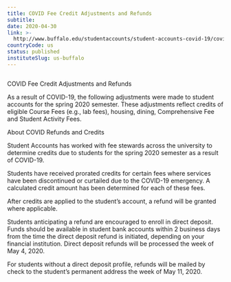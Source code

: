```yaml
---
title: COVID Fee Credit Adjustments and Refunds
subtitle: 
date: 2020-04-30
link: >-
  http://www.buffalo.edu/studentaccounts/student-accounts-covid-19/covid-adjustments.html
countryCode: us
status: published
instituteSlug: us-buffalo
---
```

![]()

COVID Fee Credit Adjustments and Refunds

As a result of COVID-19, the following adjustments were made to student accounts for the spring 2020 semester. These adjustments reflect credits of eligible Course Fees (e.g., lab fees), housing, dining, Comprehensive Fee and Student Activity Fees.

About COVID Refunds and Credits

Student Accounts has worked with fee stewards across the university to determine credits due to students for the spring 2020 semester as a result of COVID-19.

Students have received prorated credits for certain fees where services have been discontinued or curtailed due to the COVID-19 emergency. A calculated credit amount has been determined for each of these fees.

After credits are applied to the student’s account, a refund will be granted where applicable.

Students anticipating a refund are encouraged to enroll in direct deposit. Funds should be available in student bank accounts within 2 business days from the time the direct deposit refund is initiated, depending on your financial institution. Direct deposit refunds will be processed the week of May 4, 2020.

For students without a direct deposit profile, refunds will be mailed by check to the student’s permanent address the week of May 11, 2020.